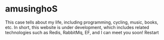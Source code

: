 # amusinghoS
This case tells about my life, including programming, cycling, music, books, etc. In short, this website is under development, which includes related technologies such as Redis, RabbitMq, EF, and I can meet you soon!
Restart
